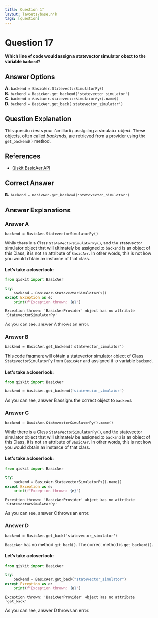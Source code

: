 ```yaml
---
title: Question 17
layout: layouts/base.njk
tags: [question]
---
```

# Question 17

#### Which line of code would assign a statevector simulator obect to the variable `backend`?

## Answer Options

**A.** `backend = BasicAer.StatevectorSimulatorPy()`  
**B.** `backend = BasicAer.get_backend('statevector_simulator')`  
**C.** `backend = BasicAer.StatevectorSimulatorPy().name()`  
**D.** `backend = BasicAer.get_back('statevector_simulator')`  

## Question Explanation

This question tests your familiarity assigning a simulator object.
These objects, often called *backends*, are retrieved from a provider using the `get_backend()` method.

## References

* [Qiskit BasicAer API](https://qiskit.org/documentation/apidoc/providers_basicaer.html#module-qiskit.providers.basicaer)

## Correct Answer

**B.** `backend = BasicAer.get_backend('statevector_simulator')`  

## Answer Explanations

### Answer A

`backend = BasicAer.StatevectorSimulatorPy()`

While there is a Class `StateVectorSimulatorPy()`, and the statevector simulator object that will ultimately be assigned to `backend` is an object of this Class, it is not an attribute of `BasicAer`.
In other words, this is not how you would obtain an instance of that class.

#### Let's take a closer look:


```python
from qiskit import BasicAer

try:
    backend = BasicAer.StatevectorSimulatorPy()
except Exception as e:
    print(f"Exception thrown: {e}")
```

    Exception thrown: 'BasicAerProvider' object has no attribute 'StatevectorSimulatorPy'


As you can see, answer A throws an error.

### Answer B

`backend = BasicAer.get_backend('statevector_simulator')`

This code fragment will obtain a statevector simulator object of Class `StatevectorSimulatorPy` from `BasicAer` and assigned it to variable `backend`.

#### Let's take a closer look:


```python
from qiskit import BasicAer

backend = BasicAer.get_backend("statevector_simulator")
```

As you can see, answer B assigns the correct object to `backend`.

### Answer C

`backend = BasicAer.StatevectorSimulatorPy().name()`  

While there is a Class `StateVectorSimulatorPy()`, and the statevector simulator object that will ultimately be assigned to `backend` is an object of this Class, it is not an attribute of `BasicAer`.
In other words, this is not how you would obtain an instance of that class.

#### Let's take a closer look:


```python
from qiskit import BasicAer

try:
    backend = BasicAer.StatevectorSimulatorPy().name()
except Exception as e:
    print(f"Exception thrown: {e}")
```

    Exception thrown: 'BasicAerProvider' object has no attribute 'StatevectorSimulatorPy'


As you can see, answer C throws an error.

### Answer D

`backend = BasicAer.get_back('statevector_simulator')`  

`BasicAer` has no method `get_back()`.
The correct method is `get_backend()`.

#### Let's take a closer look:


```python
from qiskit import BasicAer

try:
    backend = BasicAer.get_back("statevector_simulator")
except Exception as e:
    print(f"Exception thrown: {e}")
```

    Exception thrown: 'BasicAerProvider' object has no attribute 'get_back'


As you can see, answer D throws an error.
